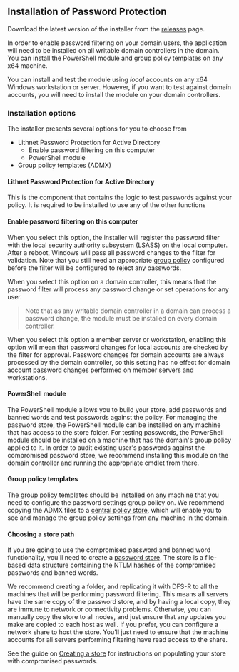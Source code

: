 ## Installation of Password Protection
Download the latest version of the installer from the [releases](https://github.com/lithnet/ad-password-protection/releases) page.

In order to enable password filtering on your domain users, the application will need to be installed on all writable domain controllers in the domain. You can install the PowerShell module and group policy templates on any x64 machine.

You can install and test the module using _local_ accounts on any x64 Windows workstation or server. However, if you want to test against domain accounts, you will need to install the module on your domain controllers. 

### Installation options
The installer presents several options for you to choose from
* Lithnet Password Protection for Active Directory
  * Enable password filtering on this computer
  * PowerShell module
* Group policy templates (ADMX)

#### Lithnet Password Protection for Active Directory
This is the component that contains the logic to test passwords against your policy. It is required to be installed to use any of the other functions

#### Enable password filtering on this computer

When you select this option, the installer will register the password filter with the local security authority subsystem (LSASS) on the local computer. After a reboot, Windows will pass all password changes to the filter for validation. Note that you still need an appropriate [group policy](Configure-group-policy) configured before the filter will be configured to reject any passwords.

When you select this option on a domain controller, this means that the password filter will process any password change or set operations for any user. 
> Note that as any writable domain controller in a domain can process a password change, the module must be installed on every domain controller. 

When you select this option a member server or workstation, enabling this option will mean that password changes for local accounts are checked by the filter for approval. Password changes for domain accounts are always processed by the domain controller, so this setting has no effect for domain account password changes performed on member servers and workstations.

#### PowerShell module

The PowerShell module allows you to build your store, add passwords and banned words and test passwords against the policy. 
For managing the password store, the PowerShell module can be installed on any machine that has access to the store folder. 
For testing passwords, the PowerShell module should be installed on a machine that has the domain's group policy applied to it.
In order to audit existing user's passwords against the compromised password store, we recommend installing this module on the domain controller and running the appropriate cmdlet from there.

#### Group policy templates

The group policy templates should be installed on any machine that you need to configure the password settings group policy on. We recommend copying the ADMX files to a [central policy store](https://support.microsoft.com/en-au/help/3087759/how-to-create-and-manage-the-central-store-for-group-policy-administra), which will enable you to see and manage the group policy settings from any machine in the domain.

#### Choosing a store path

If you are going to use the compromised password and banned word functionality, you'll need to create a [password store](/documentation/understanding_the_store/Understanding-the-store). The store is a file-based data structure containing the NTLM hashes of the compromised passwords and banned words. 

We recommend creating a folder, and replicating it with DFS-R to all the machines that will be performing password filtering. This means all servers have the same copy of the password store, and by having a local copy, they are immune to network or connectivity problems. Otherwise, you can manually copy the store to all nodes, and just ensure that any updates you make are copied to each host as well. If you prefer, you can configure a network share to host the store. You'll just need to ensure that the machine accounts for all servers performing filtering have read access to the share.

See the guide on [Creating a store](Create-a-new-store) for instructions on populating your store with compromised passwords.
